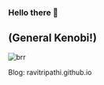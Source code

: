 ### Hello there 👋 
## (General Kenobi!)

![brr](https://media.giphy.com/media/Nx0rz3jtxtEre/source.gif)


Blog: ravitripathi.github.io
